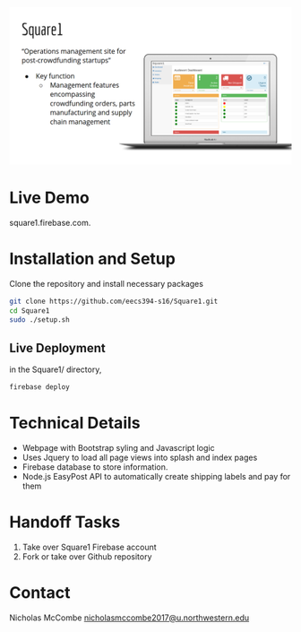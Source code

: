 ![alt tag](https://raw.githubusercontent.com/eecs394-s16/Square1/master/readme/title.png)
# Live Demo
square1.firebase.com.
# Installation and Setup
Clone the repository and install necessary packages
```sh
git clone https://github.com/eecs394-s16/Square1.git
cd Square1
sudo ./setup.sh
```
## Live Deployment 
in the Square1/ directory,
```sh
firebase deploy
```
# Technical Details
 - Webpage with Bootstrap syling and Javascript logic
 - Uses Jquery to load all page views into splash and index pages
 - Firebase database to store information. 
 - Node.js EasyPost API to automatically create shipping labels and pay for them
# Handoff Tasks
1. Take over Square1 Firebase account
2. Fork or take over Github repository
# Contact
Nicholas McCombe
nicholasmccombe2017@u.northwestern.edu 

